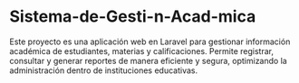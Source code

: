 # Sistema-de-Gesti-n-Acad-mica
Este proyecto es una aplicación web en Laravel para gestionar información académica de estudiantes, materias y calificaciones. Permite registrar, consultar y generar reportes de manera eficiente y segura, optimizando la administración dentro de instituciones educativas.
